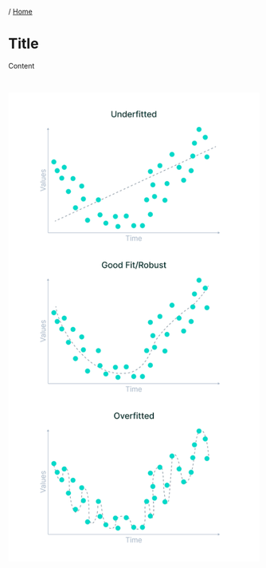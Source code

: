 / [Home](../index.md)

# Title

Content

<br>

![Underfitting](images/underfitted_overfitted.png "Underfitting")

<br>